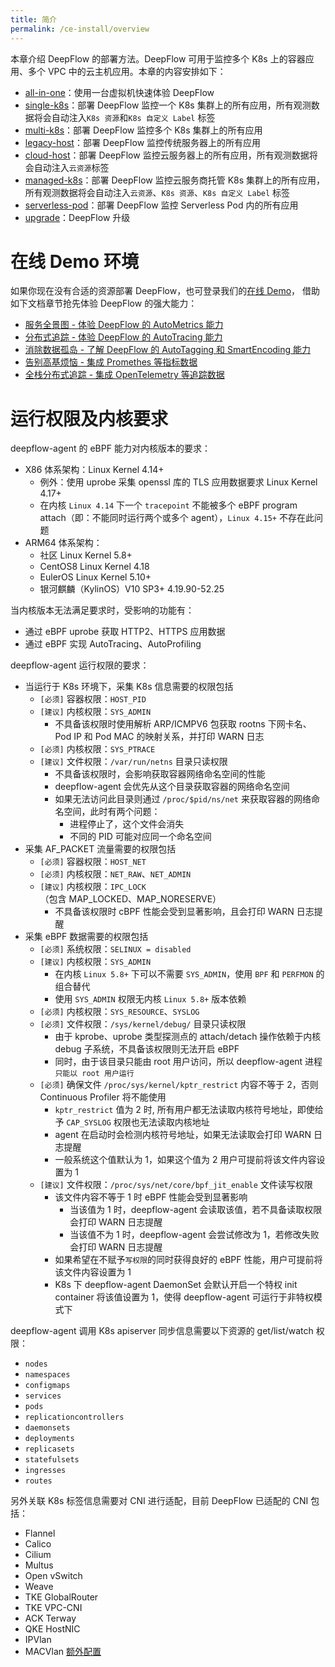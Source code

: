 ```yaml
---
title: 简介
permalink: /ce-install/overview
---
```


本章介绍 DeepFlow 的部署方法。DeepFlow 可用于监控多个 K8s 上的容器应用、多个 VPC 中的云主机应用。本章的内容安排如下：
- [all-in-one](./all-in-one/)：使用一台虚拟机快速体验 DeepFlow
- [single-k8s](./single-k8s/)：部署 DeepFlow 监控一个 K8s 集群上的所有应用，所有观测数据将会自动注入`K8s 资源`和`K8s 自定义 Label` 标签
- [multi-k8s](./multi-k8s/)：部署 DeepFlow 监控多个 K8s 集群上的所有应用
- [legacy-host](./legacy-host/)：部署 DeepFlow 监控传统服务器上的所有应用
- [cloud-host](./cloud-host/)：部署 DeepFlow 监控云服务器上的所有应用，所有观测数据将会自动注入`云资源`标签
- [managed-k8s](./managed-k8s/)：部署 DeepFlow 监控云服务商托管 K8s 集群上的所有应用，所有观测数据将会自动注入`云资源`、`K8s 资源`、`K8s 自定义 Label` 标签
- [serverless-pod](./serverless-pod/)：部署 DeepFlow 监控 Serverless Pod 内的所有应用
- [upgrade](./upgrade/)：DeepFlow 升级

# 在线 Demo 环境

如果你现在没有合适的资源部署 DeepFlow，也可登录我们的[在线 Demo](https://ce-demo.deepflow.yunshan.net)，
借助如下文档章节抢先体验 DeepFlow 的强大能力：
- [服务全景图 - 体验 DeepFlow 的 AutoMetrics 能力](../features/universal-map/auto-metrics/)
- [分布式追踪 - 体验 DeepFlow 的 AutoTracing 能力](../features/distributed-tracing/auto-tracing/)
- [消除数据孤岛 - 了解 DeepFlow 的 AutoTagging 和 SmartEncoding 能力](../features/auto-tagging/elimilate-data-silos/)
- [告别高基烦恼 - 集成 Promethes 等指标数据](../integration/input/metrics/metrics-auto-tagging/)
- [全栈分布式追踪 - 集成 OpenTelemetry 等追踪数据](../integration/input/tracing/full-stack-distributed-tracing/)

# 运行权限及内核要求

deepflow-agent 的 eBPF 能力对内核版本的要求：
- X86 体系架构：Linux Kernel 4.14+
  - 例外：使用 uprobe 采集 openssl 库的 TLS 应用数据要求 Linux Kernel 4.17+
  - 在内核 `Linux 4.14` 下一个 `tracepoint` 不能被多个 eBPF program attach（即：不能同时运行两个或多个 agent），`Linux 4.15+` 不存在此问题
- ARM64 体系架构：
  - 社区 Linux Kernel 5.8+
  - CentOS8 Linux Kernel 4.18
  - EulerOS Linux Kernel 5.10+
  - 银河麒麟（KylinOS）V10 SP3+ 4.19.90-52.25

当内核版本无法满足要求时，受影响的功能有：
- 通过 eBPF uprobe 获取 HTTP2、HTTPS 应用数据
- 通过 eBPF 实现 AutoTracing、AutoProfiling

deepflow-agent 运行权限的要求：
- 当运行于 K8s 环境下，采集 K8s 信息需要的权限包括
  - `[必须]` 容器权限：`HOST_PID`
  - `[建议]` 内核权限：`SYS_ADMIN`
    - 不具备该权限时使用解析 ARP/ICMPV6 包获取 rootns 下网卡名、Pod IP 和 Pod MAC 的映射关系，并打印 WARN 日志
  - `[必须]` 内核权限：`SYS_PTRACE`
  - `[建议]` 文件权限：`/var/run/netns` 目录只读权限
    - 不具备该权限时，会影响获取容器网络命名空间的性能
    - deepflow-agent 会优先从这个目录获取容器的网络命名空间
    - 如果无法访问此目录则通过 `/proc/$pid/ns/net` 来获取容器的网络命名空间，此时有两个问题：
      - 进程停止了，这个文件会消失
      - 不同的 PID 可能对应同一个命名空间
- 采集 AF\_PACKET 流量需要的权限包括
  - `[必须]` 容器权限：`HOST_NET`
  - `[必须]` 内核权限：`NET_RAW`、`NET_ADMIN`
  - `[建议]` 内核权限：`IPC_LOCK`（包含 MAP\_LOCKED、MAP\_NORESERVE）
    - 不具备该权限时 cBPF 性能会受到显著影响，且会打印 WARN 日志提醒
- 采集 eBPF 数据需要的权限包括
  - `[必须]` 系统权限：`SELINUX = disabled`
  - `[建议]` 内核权限：`SYS_ADMIN`
    - 在内核 `Linux 5.8+` 下可以不需要 `SYS_ADMIN`，使用 `BPF` 和 `PERFMON` 的组合替代
    - 使用 `SYS_ADMIN` 权限无内核 `Linux 5.8+` 版本依赖
  - `[必须]` 内核权限：`SYS_RESOURCE`、`SYSLOG`
  - `[必须]` 文件权限：`/sys/kernel/debug/` 目录只读权限
    - 由于 kprobe、uprobe 类型探测点的 attach/detach 操作依赖于内核 debug 子系统，不具备该权限则无法开启 eBPF
    - 同时，由于该目录只能由 root 用户访问，所以 deepflow-agent 进程`只能以 root 用户运行`
  - `[必须]` 确保文件 `/proc/sys/kernel/kptr_restrict` 内容不等于 2，否则 Continuous Profiler 将不能使用
    - `kptr_restrict` 值为 2 时, 所有用户都无法读取内核符号地址，即使给予 `CAP_SYSLOG` 权限也无法读取内核地址
    - agent 在启动时会检测内核符号地址，如果无法读取会打印 WARN 日志提醒
    - 一般系统这个值默认为 1，如果这个值为 2 用户可提前将该文件内容设置为 1
  - `[建议]` 文件权限：`/proc/sys/net/core/bpf_jit_enable` 文件读写权限
    - 该文件内容不等于 1 时 eBPF 性能会受到显著影响
      - 当该值为 1 时，deepflow-agent 会读取该值，若不具备读取权限会打印 WARN 日志提醒
      - 当该值不为 1 时，deepflow-agent 会尝试修改为 1，若修改失败会打印 WARN 日志提醒
    - 如果希望在不赋予`写权限`的同时获得良好的 eBPF 性能，用户可提前将该文件内容设置为 1
    - K8s 下 deepflow-agent DaemonSet 会默认开启一个特权 init container 将该值设置为 1，使得 deepflow-agent 可运行于非特权模式下

deepflow-agent 调用 K8s apiserver 同步信息需要以下资源的 get/list/watch 权限：
- `nodes`
- `namespaces`
- `configmaps`
- `services`
- `pods`
- `replicationcontrollers`
- `daemonsets`
- `deployments`
- `replicasets`
- `statefulsets`
- `ingresses`
- `routes`

另外关联 K8s 标签信息需要对 CNI 进行适配，目前 DeepFlow 已适配的 CNI 包括：
- Flannel
- Calico
- Cilium
- Multus
- Open vSwitch
- Weave
- TKE GlobalRouter
- TKE VPC-CNI
- ACK Terway
- QKE HostNIC
- IPVlan
- MACVlan [额外配置](../best-practice/special-environment-deployment/#macvlan)
